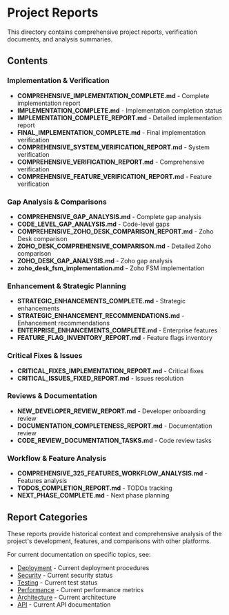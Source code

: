 # Project Reports

This directory contains comprehensive project reports, verification documents, and analysis summaries.

## Contents

### Implementation & Verification
- **COMPREHENSIVE_IMPLEMENTATION_COMPLETE.md** - Complete implementation report
- **IMPLEMENTATION_COMPLETE.md** - Implementation completion status
- **IMPLEMENTATION_COMPLETE_REPORT.md** - Detailed implementation report
- **FINAL_IMPLEMENTATION_COMPLETE.md** - Final implementation verification
- **COMPREHENSIVE_SYSTEM_VERIFICATION_REPORT.md** - System verification
- **COMPREHENSIVE_VERIFICATION_REPORT.md** - Comprehensive verification
- **COMPREHENSIVE_FEATURE_VERIFICATION_REPORT.md** - Feature verification

### Gap Analysis & Comparisons
- **COMPREHENSIVE_GAP_ANALYSIS.md** - Complete gap analysis
- **CODE_LEVEL_GAP_ANALYSIS.md** - Code-level gaps
- **COMPREHENSIVE_ZOHO_DESK_COMPARISON_REPORT.md** - Zoho Desk comparison
- **ZOHO_DESK_COMPREHENSIVE_COMPARISON.md** - Detailed Zoho comparison
- **ZOHO_DESK_GAP_ANALYSIS.md** - Zoho gap analysis
- **zoho_desk_fsm_implementation.md** - Zoho FSM implementation

### Enhancement & Strategic Planning
- **STRATEGIC_ENHANCEMENTS_COMPLETE.md** - Strategic enhancements
- **STRATEGIC_ENHANCEMENT_RECOMMENDATIONS.md** - Enhancement recommendations
- **ENTERPRISE_ENHANCEMENTS_COMPLETE.md** - Enterprise features
- **FEATURE_FLAG_INVENTORY_REPORT.md** - Feature flags inventory

### Critical Fixes & Issues
- **CRITICAL_FIXES_IMPLEMENTATION_REPORT.md** - Critical fixes
- **CRITICAL_ISSUES_FIXED_REPORT.md** - Issues resolution

### Reviews & Documentation
- **NEW_DEVELOPER_REVIEW_REPORT.md** - Developer onboarding review
- **DOCUMENTATION_COMPLETENESS_REPORT.md** - Documentation review
- **CODE_REVIEW_DOCUMENTATION_TASKS.md** - Code review tasks

### Workflow & Feature Analysis
- **COMPREHENSIVE_325_FEATURES_WORKFLOW_ANALYSIS.md** - Features analysis
- **TODOS_COMPLETION_REPORT.md** - TODOs tracking
- **NEXT_PHASE_COMPLETE.md** - Next phase planning

## Report Categories

These reports provide historical context and comprehensive analysis of the project's development, features, and comparisons with other platforms.

For current documentation on specific topics, see:
- [Deployment](../deployment/) - Current deployment procedures
- [Security](../security/) - Current security status
- [Testing](../testing/) - Current test status
- [Performance](../performance/) - Current performance metrics
- [Architecture](../architecture/) - Current architecture
- [API](../api/) - Current API documentation
